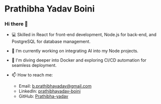 # Prathibha Yadav Boini

### Hi there 👋

- 💻 Skilled in React for front-end development, Node.js for back-end, and PostgreSQL for database management.
- 🔭 I’m currently working on integrating AI into my Node projects.
- 🌱 I'm diving deeper into Docker and exploring CI/CD automation for seamless deployment.

- 📫 How to reach me:
  - Email: b.prathibhayadav@gmail.com
  - LinkedIn: [prathibhayadav-boini](https://www.linkedin.com/in/prathibha-yadav-boini/)
  - GitHub: [Prathibha-yadav](https://github.com/Prathibha-yadav)
